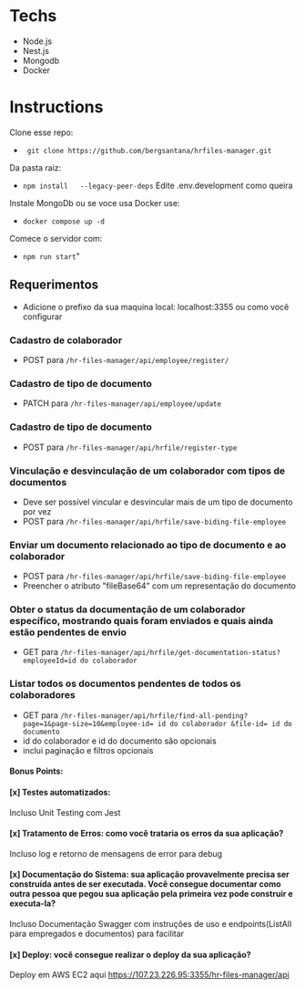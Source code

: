 # Techs
 - Node.js
 - Nest.js
 - Mongodb
 - Docker
# Instructions
Clone esse repo:
- ` git clone https://github.com/bergsantana/hrfiles-manager.git`

Da pasta raiz:
- `npm install   --legacy-peer-deps`
Edite .env.development como queira

Instale MongoDb ou se voce usa Docker use:
- `docker compose up -d` 

Comece o servidor com:
- `npm run start`"


## Requerimentos
- Adicione o prefixo da sua maquina local: localhost:3355 ou como você configurar
### Cadastro de colaborador
- POST para `/hr-files-manager/api/employee/register/`
### Cadastro de tipo de documento
 - PATCH para `/hr-files-manager/api/employee/update`
### Cadastro de tipo de documento
  - POST para `/hr-files-manager/api/hrfile/register-type`
### Vinculação e desvinculação de um colaborador com tipos de documentos
  - Deve ser possível vincular e desvincular mais de um tipo de documento por vez
  - POST para `/hr-files-manager/api/hrfile/save-biding-file-employee`
### Enviar um documento relacionado ao tipo de documento e ao colaborador
  - POST para `/hr-files-manager/api/hrfile/save-biding-file-employee`
  - Preencher o atributo "fileBase64" com um representação do documento
### Obter o status da documentação de um colaborador específico, mostrando quais foram enviados e quais ainda estão pendentes de envio
   - GET para `/hr-files-manager/api/hrfile/get-documentation-status?employeeId=id do colaborador`
### Listar todos os documentos pendentes de todos os colaboradores
   - GET para `/hr-files-manager/api/hrfile/find-all-pending?page=1&page-size=10&employee-id= id do colaborador &file-id= id do documento`
   - id do colaborador e id do documento são opcionais
   - inclui paginação e filtros opcionais

 #### Bonus Points:

#### [x] Testes automatizados: 
 Incluso Unit Testing com Jest
#### [x] Tratamento de Erros: como você trataria os erros da sua aplicação?
 Incluso log e retorno de mensagens de error para debug
#### [x] Documentação do Sistema: sua aplicação provavelmente precisa ser construída antes de ser executada. Você consegue documentar como outra pessoa que pegou sua aplicação pela primeira vez pode construir e executa-la?
 Incluso Documentação Swagger com instruções de uso e endpoints(ListAll para empregados e documentos) para facilitar      
#### [x] Deploy: você consegue realizar o deploy da sua aplicação?
 Deploy em AWS EC2 aqui https://107.23.226.95:3355/hr-files-manager/api
 
  
